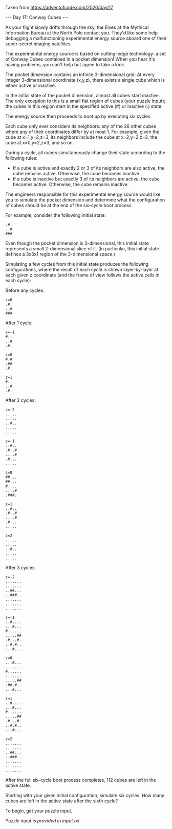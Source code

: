 Taken from https://adventofcode.com/2020/day/17

--- Day 17: Conway Cubes ---

As your flight slowly drifts through the sky, the Elves at the Mythical Information Bureau at the North Pole contact you. They'd like some help debugging a malfunctioning experimental energy source aboard one of their super-secret imaging satellites.

The experimental energy source is based on cutting-edge technology: a set of Conway Cubes contained in a pocket dimension! When you hear it's having problems, you can't help but agree to take a look.

The pocket dimension contains an infinite 3-dimensional grid. At every integer 3-dimensional coordinate (x,y,z), there exists a single cube which is either active or inactive.

In the initial state of the pocket dimension, almost all cubes start inactive. The only exception to this is a small flat region of cubes (your puzzle input); the cubes in this region start in the specified active (#) or inactive (.) state.

The energy source then proceeds to boot up by executing six cycles.

Each cube only ever considers its neighbors: any of the 26 other cubes where any of their coordinates differ by at most 1. For example, given the cube at x=1,y=2,z=3, its neighbors include the cube at x=2,y=2,z=2, the cube at x=0,y=2,z=3, and so on.

During a cycle, all cubes simultaneously change their state according to the following rules:

* If a cube is active and exactly 2 or 3 of its neighbors are also active, the cube remains active. Otherwise, the cube becomes inactive.
* If a cube is inactive but exactly 3 of its neighbors are active, the cube becomes active. Otherwise, the cube remains inactive.

The engineers responsible for this experimental energy source would like you to simulate the pocket dimension and determine what the configuration of cubes should be at the end of the six-cycle boot process.

For example, consider the following initial state:

```
.#.
..#
###
```

Even though the pocket dimension is 3-dimensional, this initial state represents a small 2-dimensional slice of it. (In particular, this initial state defines a 3x3x1 region of the 3-dimensional space.)

Simulating a few cycles from this initial state produces the following configurations, where the result of each cycle is shown layer-by-layer at each given z coordinate (and the frame of view follows the active cells in each cycle):

Before any cycles:

```
z=0
.#.
..#
###
```


After 1 cycle:

```
z=-1
#..
..#
.#.

z=0
#.#
.##
.#.

z=1
#..
..#
.#.
```


After 2 cycles:

```
z=-2
.....
.....
..#..
.....
.....

z=-1
..#..
.#..#
....#
.#...
.....

z=0
##...
##...
#....
....#
.###.

z=1
..#..
.#..#
....#
.#...
.....

z=2
.....
.....
..#..
.....
.....
```


After 3 cycles:

```
z=-2
.......
.......
..##...
..###..
.......
.......
.......

z=-1
..#....
...#...
#......
.....##
.#...#.
..#.#..
...#...

z=0
...#...
.......
#......
.......
.....##
.##.#..
...#...

z=1
..#....
...#...
#......
.....##
.#...#.
..#.#..
...#...

z=2
.......
.......
..##...
..###..
.......
.......
.......
```

After the full six-cycle boot process completes, 112 cubes are left in the active state.

Starting with your given initial configuration, simulate six cycles. How many cubes are left in the active state after the sixth cycle?

To begin, get your puzzle input.

*Puzzle input is provided in input.txt.*
